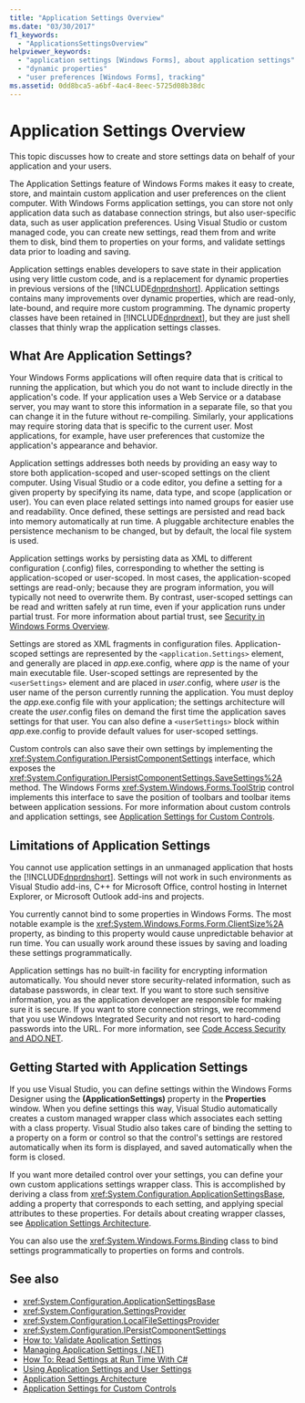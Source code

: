 ```yaml
---
title: "Application Settings Overview"
ms.date: "03/30/2017"
f1_keywords: 
  - "ApplicationsSettingsOverview"
helpviewer_keywords: 
  - "application settings [Windows Forms], about application settings"
  - "dynamic properties"
  - "user preferences [Windows Forms], tracking"
ms.assetid: 0dd8bca5-a6bf-4ac4-8eec-5725d08b38dc
---
```

# Application Settings Overview
This topic discusses how to create and store settings data on behalf of your application and your users.  
  
 The Application Settings feature of Windows Forms makes it easy to create, store, and maintain custom application and user preferences on the client computer. With Windows Forms application settings, you can store not only application data such as database connection strings, but also user-specific data, such as user application preferences. Using Visual Studio or custom managed code, you can create new settings, read them from and write them to disk, bind them to properties on your forms, and validate settings data prior to loading and saving.  
  
 Application settings enables developers to save state in their application using very little custom code, and is a replacement for dynamic properties in previous versions of the [!INCLUDE[dnprdnshort](../../../../includes/dnprdnshort-md.md)]. Application settings contains many improvements over dynamic properties, which are read-only, late-bound, and require more custom programming. The dynamic property classes have been retained in [!INCLUDE[dnprdnext](../../../../includes/dnprdnext-md.md)], but they are just shell classes that thinly wrap the application settings classes.  
  
## What Are Application Settings?  
 Your Windows Forms applications will often require data that is critical to running the application, but which you do not want to include directly in the application's code. If your application uses a Web Service or a database server, you may want to store this information in a separate file, so that you can change it in the future without re-compiling. Similarly, your applications may require storing data that is specific to the current user. Most applications, for example, have user preferences that customize the application's appearance and behavior.  
  
 Application settings addresses both needs by providing an easy way to store both application-scoped and user-scoped settings on the client computer. Using Visual Studio or a code editor, you define a setting for a given property by specifying its name, data type, and scope (application or user). You can even place related settings into named groups for easier use and readability. Once defined, these settings are persisted and read back into memory automatically at run time. A pluggable architecture enables the persistence mechanism to be changed, but by default, the local file system is used.  
  
 Application settings works by persisting data as XML to different configuration (.config) files, corresponding to whether the setting is application-scoped or user-scoped. In most cases, the application-scoped settings are read-only; because they are program information, you will typically not need to overwrite them. By contrast, user-scoped settings can be read and written safely at run time, even if your application runs under partial trust. For more information about partial trust, see [Security in Windows Forms Overview](../../../../docs/framework/winforms/security-in-windows-forms-overview.md).  
  
 Settings are stored as XML fragments in configuration files. Application-scoped settings are represented by the `<application.Settings>` element, and generally are placed in *app*.exe.config, where *app* is the name of your main executable file. User-scoped settings are represented by the `<userSettings>` element and are placed in *user*.config, where *user* is the user name of the person currently running the application. You must deploy the *app*.exe.config file with your application; the settings architecture will create the *user*.config files on demand the first time the application saves settings for that user. You can also define a `<userSettings>` block within *app*.exe.config to provide default values for user-scoped settings.  
  
 Custom controls can also save their own settings by implementing the <xref:System.Configuration.IPersistComponentSettings> interface, which exposes the <xref:System.Configuration.IPersistComponentSettings.SaveSettings%2A> method. The Windows Forms <xref:System.Windows.Forms.ToolStrip> control implements this interface to save the position of toolbars and toolbar items between application sessions. For more information about custom controls and application settings, see [Application Settings for Custom Controls](../../../../docs/framework/winforms/advanced/application-settings-for-custom-controls.md).  
  
## Limitations of Application Settings  
 You cannot use application settings in an unmanaged application that hosts the [!INCLUDE[dnprdnshort](../../../../includes/dnprdnshort-md.md)]. Settings will not work in such environments as Visual Studio add-ins, C++ for Microsoft Office, control hosting in Internet Explorer, or Microsoft Outlook add-ins and projects.  
  
 You currently cannot bind to some properties in Windows Forms. The most notable example is the <xref:System.Windows.Forms.Form.ClientSize%2A> property, as binding to this property would cause unpredictable behavior at run time. You can usually work around these issues by saving and loading these settings programmatically.  
  
 Application settings has no built-in facility for encrypting information automatically. You should never store security-related information, such as database passwords, in clear text. If you want to store such sensitive information, you as the application developer are responsible for making sure it is secure. If you want to store connection strings, we recommend that you use Windows Integrated Security and not resort to hard-coding passwords into the URL. For more information, see [Code Access Security and ADO.NET](../../../../docs/framework/data/adonet/code-access-security.md).  
  
## Getting Started with Application Settings  
 If you use Visual Studio, you can define settings within the Windows Forms Designer using the **(ApplicationSettings)** property in the **Properties** window. When you define settings this way, Visual Studio automatically creates a custom managed wrapper class which associates each setting with a class property. Visual Studio also takes care of binding the setting to a property on a form or control so that the control's settings are restored automatically when its form is displayed, and saved automatically when the form is closed.  
  
 If you want more detailed control over your settings, you can define your own custom applications settings wrapper class. This is accomplished by deriving a class from <xref:System.Configuration.ApplicationSettingsBase>, adding a property that corresponds to each setting, and applying special attributes to these properties. For details about creating wrapper classes, see [Application Settings Architecture](../../../../docs/framework/winforms/advanced/application-settings-architecture.md).  
  
 You can also use the <xref:System.Windows.Forms.Binding> class to bind settings programmatically to properties on forms and controls.  
  
## See also
- <xref:System.Configuration.ApplicationSettingsBase>
- <xref:System.Configuration.SettingsProvider>
- <xref:System.Configuration.LocalFileSettingsProvider>
- <xref:System.Configuration.IPersistComponentSettings>
- [How to: Validate Application Settings](../../../../docs/framework/winforms/advanced/how-to-validate-application-settings.md)
- [Managing Application Settings (.NET)](https://msdn.microsoft.com/library/35254321-ad14-47d9-b8c6-39ab3203c5d9)
- [How To: Read Settings at Run Time With C#](../../../../docs/framework/winforms/advanced/how-to-read-settings-at-run-time-with-csharp.md)
- [Using Application Settings and User Settings](../../../../docs/framework/winforms/advanced/using-application-settings-and-user-settings.md)
- [Application Settings Architecture](../../../../docs/framework/winforms/advanced/application-settings-architecture.md)
- [Application Settings for Custom Controls](../../../../docs/framework/winforms/advanced/application-settings-for-custom-controls.md)
